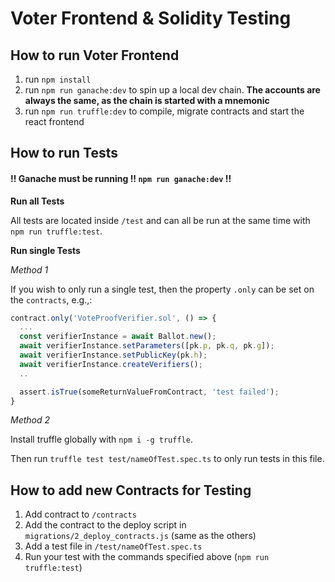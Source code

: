 # Voter Frontend & Solidity Testing

## How to run Voter Frontend

1. run `npm install`
2. run `npm run ganache:dev` to spin up a local dev chain. **The accounts are always the same, as the chain is started with a mnemonic**
3. run `npm run truffle:dev` to compile, migrate contracts and start the react frontend

## How to run Tests

#### !! Ganache must be running !! `npm run ganache:dev` !!

**Run all Tests**

All tests are located inside `/test` and can all be run at the same time with `npm run truffle:test`.

**Run single Tests**

_Method 1_

If you wish to only run a single test, then the property `.only` can be set on the `contracts`, e.g.,:

```javascript
contract.only('VoteProofVerifier.sol', () => {
  ...
  const verifierInstance = await Ballot.new();
  await verifierInstance.setParameters([pk.p, pk.q, pk.g]);
  await verifierInstance.setPublicKey(pk.h);
  await verifierInstance.createVerifiers();
  ..

  assert.isTrue(someReturnValueFromContract, 'test failed');
}

```

_Method 2_

Install truffle globally with `npm i -g truffle`.

Then run `truffle test test/nameOfTest.spec.ts` to only run tests in this file.

## How to add new Contracts for Testing

1. Add contract to `/contracts`
2. Add the contract to the deploy script in `migrations/2_deploy_contracts.js` (same as the others)
3. Add a test file in `/test/nameOfTest.spec.ts`
4. Run your test with the commands specified above (`npm run truffle:test`)

